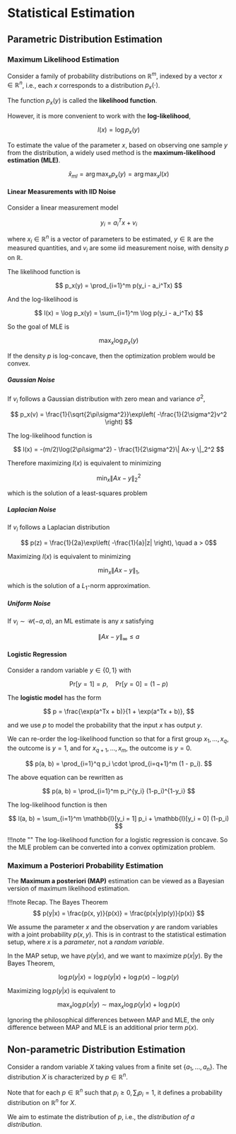# Statistical Estimation

## Parametric Distribution Estimation

### Maximum Likelihood Estimation

Consider a family of probability distributions on $\mathbb{R}^m$, indexed by a vector $x \in \mathbb{R}^n$, i.e., each $x$ corresponds to a distribution $p_x(\cdot)$.

The function $p_x(y)$ is called the **likelihood function**.

However, it is more convenient to work with the **log-likelihood**,

$$ l(x) = \log p_x(y) $$

To estimate the value of the parameter $x$, based on observing one sample $y$ from the distribution, a widely used method is the **maximum-likelihood estimation (MLE)**.

$$ \hat{x}_{ml} = \arg\max_x p_x(y) = \arg\max_x l(x) $$

#### Linear Measurements with IID Noise

Consider a linear measurement model

$$ y_i = a_i^T x + v_i $$

where $x_i \in \mathbb{R}^n$ is a vector of parameters to be estimated, $y \in \mathbb{R}$ are the measured quantities, and $v_i$ are some iid measurement noise, with density $p$ on $\mathbb{R}$.

The likelihood function is

$$ p_x(y) = \prod_{i=1}^m p(y_i - a_i^Tx) $$

And the log-likelihood is

$$ l(x) = \log p_x(y) = \sum_{i=1}^m \log p(y_i - a_i^Tx) $$

So the goal of MLE is

$$ \max_x \log p_x(y) $$

If the density $p$ is log-concave, then the optimization problem would be convex.

##### Gaussian Noise

If $v_i$ follows a Gaussian distribution with zero mean and variance $\sigma^2$,

$$ p_x(v) = \frac{1}{\sqrt{2\pi\sigma^2}}\exp\left( -\frac{1}{2\sigma^2}v^2 \right) $$

The log-likelihood function is

$$ l(x) = -(m/2)\log(2\pi\sigma^2) - \frac{1}{2\sigma^2}\| Ax-y \|_2^2 $$

Therefore maximizing $l(x)$ is equivalent to minimizing

$$ \min_x \|Ax - y\|_2^2 $$

which is the solution of a least-squares problem

##### Laplacian Noise

If $v_i$ follows a Laplacian distribution

$$ p(z) = \frac{1}{2a}\exp\left( -\frac{1}{a}|z| \right), \quad a > 0$$

Maximizing $l(x)$ is equivalent to minimizing

$$ \min_x \| Ax - y \|_1, $$

which is the solution of a $L_1$-norm approximation.

##### Uniform Noise

If $v_i \sim \mathcal{U}(-a, a)$, an ML estimate is any $x$ satisfying

$$ \| Ax - y \|_{\infty} \le a $$

#### Logistic Regression

Consider a random variable $y \in \{ 0, 1 \}$ with

$$ \mathrm{Pr}[y = 1] = p, \quad \mathrm{Pr}[y=0] = (1-p) $$

The **logistic model** has the form

$$ p = \frac{\exp(a^Tx + b)}{1 + \exp(a^Tx + b)}, $$

and we use $p$ to model the probability that the input $x$ has output $y$.

We can re-order the log-likelihood function so that for a first group $x_1,\dots,x_q$, the outcome is $y=1$, and for $x_{q+1},\dots,x_m$, the outcome is $y=0$.

$$ p(a, b) = \prod_{i=1}^q p_i \cdot \prod_{i=q+1}^m (1 - p_i). $$

The above equation can be rewritten as

$$ p(a, b) = \prod_{i=1}^m p_i^{y_i} (1-p_i)^{1-y_i} $$

The log-likelihood function is then

$$ l(a, b) = \sum_{i=1}^m \mathbb{I}[y_i = 1] p_i + \mathbb{I}[y_i = 0] (1-p_i) $$

!!!note ""
    The log-likelihood function for a logistic regression is concave. So the MLE problem can be converted into a convex optimization problem.

### Maximum a Posteriori Probability Estimation

The **Maximum a posteriori (MAP)** estimation can be viewed as a Bayesian version of maximum likelihood estimation.

!!!note Recap. The Bayes Theorem
    $$ p(y|x) = \frac{p(x, y)}{p(x)} = \frac{p(x|y)p(y)}{p(x)} $$

We assume the parameter $x$ and the observation $y$ are random variables with a joint probability $p(x,y)$. This is in contrast to the statistical estimation setup, where $x$ is a *parameter*, not a *random variable*.

In the MAP setup, we have $p(y|x)$, and we want to maximize $p(x|y)$. By the Bayes Theorem,

$$ \log p(y|x) = \log p(y|x) + \log p(x) - \log p(y) $$

Maximizing $\log p(y|x)$ is equivalent to

$$ \max_x \log p(x| y) \sim \max_x \log p(y|x) + \log p(x) $$

Ignoring the philosophical differences between MAP and MLE, the only difference between MAP and MLE is an additional prior term $p(x)$.

## Non-parametric Distribution Estimation

Consider a random variable $X$ taking values from a finite set $\{ a_1,\dots,a_n \}$. The distribution $X$ is characterized by $p \in \mathbb{R}^n$.

Note that for each $p \in \mathbb{R}^n$ such that $p_i \ge 0, \sum_i p_i = 1$, it defines a probability distribution on $\mathbb{R}^n$ for $X$.

We aim to estimate the distribution of $p$, i.e., the *distribution of a distribution*.

